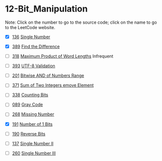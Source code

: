 # 12-Bit_Manipulation
Note: Click on the number to go to the source code; click on the name to go to the LeetCode website.

- [x] [136](136_Single_Number.cpp) [Single Number](https://leetcode.com/problems/single-number/description/)

- [x] [389](389_Find_the_Difference.cpp) [Find the Difference](https://leetcode.com/problems/find-the-difference/description/)

- [ ] [318](318_Maximum_Product_of_Word_Lengths.cpp) [Maximum Product of Word Lengths](https://leetcode.com/problems/maximum-product-of-word-lengths/description/) Infrequent

- [ ] [393](393_UTF-8_Validation.cpp) [UTF-8 Validation](https://leetcode.com/problems/utf-08-validation/description/)

- [ ] [201](201_Bitwise_AND_of_Numbers_Range.cpp) [Bitwise AND of Numbers Range](https://leetcode.com/problems/bitwise-and-of-numbers-range/description/)

- [ ] [371](371_Sum_of_Two_Integers_emove_Element.cpp) [Sum of Two Integers emove Element](https://leetcode.com/problems/sum-of-two-integers/description/)

- [ ] [338](338_Counting_Bits.cpp) [Counting Bits](https://leetcode.com/problems/counting-bits/description/)

- [ ] [089](089_Gray_Code.cpp) [Gray Code](https://leetcode.com/problems/gray-code/description/)

- [ ] [268](268_Missing_Number.cpp) [Missing Number](https://leetcode.com/problems/missing-number/description/)

- [x] [191](191_Number_of_1_Bits.cpp) [Number of 1 Bits](https://leetcode.com/problems/number-of-01-bits/description/)

- [ ] [190](190_Reverse_Bits.cpp) [Reverse Bits](https://leetcode.com/problems/reverse-bits/description/)

- [ ] [137](137_Single_Number_II.cpp) [Single Number II](https://leetcode.com/problems/single-number-ii/description/)

- [ ] [260](260_Single_Number_III.cpp) [Single Number III](https://leetcode.com/problems/single-number-iii/description/)
